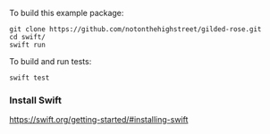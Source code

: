 To build this example package:

    git clone https://github.com/notonthehighstreet/gilded-rose.git
    cd swift/
    swift run

To build and run tests:

    swift test

### Install Swift

https://swift.org/getting-started/#installing-swift